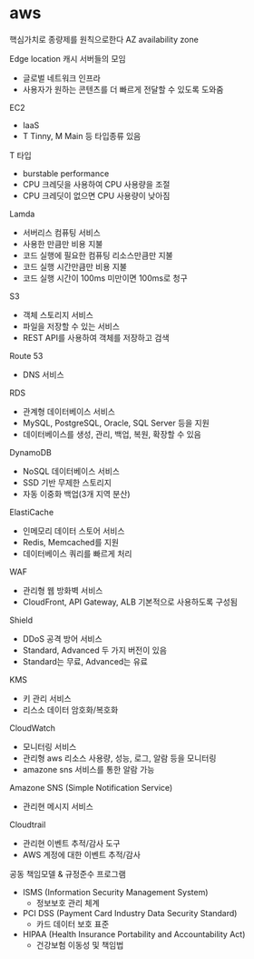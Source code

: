 # aws

핵심가치로 종량제를 원칙으로한다
AZ availability zone

Edge location 캐시 서버들의 모임
  - 글로벌 네트워크 인프라
  - 사용자가 원하는 콘텐츠를 더 빠르게 전달할 수 있도록 도와줌

EC2
  - IaaS
  - T Tinny, M Main 등 타입종류 있음

T 타입
  - burstable performance
  - CPU 크레딧을 사용하여 CPU 사용량을 조절
  - CPU 크레딧이 없으면 CPU 사용량이 낮아짐

Lamda
  - 서버리스 컴퓨팅 서비스  
  - 사용한 만큼만 비용 지불
  - 코드 실행에 필요한 컴퓨팅 리소스만큼만 지불
  - 코드 실행 시간만큼만 비용 지불
  - 코드 실행 시간이 100ms 미만이면 100ms로 청구

S3
  - 객체 스토리지 서비스
  - 파일을 저장할 수 있는 서비스
  - REST API를 사용하여 객체를 저장하고 검색

Route 53
  - DNS 서비스

RDS
  - 관계형 데이터베이스 서비스
  - MySQL, PostgreSQL, Oracle, SQL Server 등을 지원
  - 데이터베이스를 생성, 관리, 백업, 복원, 확장할 수 있음
  
DynamoDB
  - NoSQL 데이터베이스 서비스
  - SSD 기반 무제한 스토리지
  - 자동 이중화 백업(3개 지역 분산)

ElastiCache
  - 인메모리 데이터 스토어 서비스
  - Redis, Memcached를 지원
  - 데이터베이스 쿼리를 빠르게 처리

WAF
  - 관리형 웹 방화벽 서비스
  - CloudFront, API Gateway, ALB 기본적으로 사용하도록 구성됨 

Shield
  - DDoS 공격 방어 서비스
  - Standard, Advanced 두 가지 버전이 있음
  - Standard는 무료, Advanced는 유료

KMS
  - 키 관리 서비스
  - 리스소 데이터 암호화/복호화 

CloudWatch
  - 모니터링 서비스
  - 관리형 aws 리소스 사용량, 성능, 로그, 알람 등을 모니터링
  - amazone sns 서비스를 통한 알람 가능

Amazone SNS (Simple Notification Service)
  - 관리현 메시지 서비스 

Cloudtrail
  - 관리현 이벤트 추적/감사 도구 
  - AWS 계정에 대한 이벤트 추적/감사

공동 책임모델 & 규정준수 프로그램
  - ISMS (Information Security Management System)
    - 정보보호 관리 체계
  - PCI DSS (Payment Card Industry Data Security Standard)
    - 카드 데이터 보호 표준
  - HIPAA (Health Insurance Portability and Accountability Act)
    - 건강보험 이동성 및 책임법


